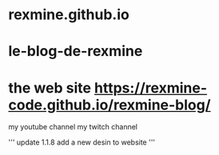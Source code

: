 ﻿# rexmine.github.io
# le-blog-de-rexmine
# the web site https://rexmine-code.github.io/rexmine-blog/

my youtube channel
my twitch channel

<a>
    '''
    update 1.1.8
    add a new desin to website
    '''
<a>